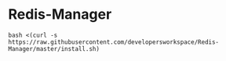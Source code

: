 # Redis-Manager

`bash <(curl -s https://raw.githubusercontent.com/developersworkspace/Redis-Manager/master/install.sh)`